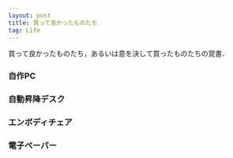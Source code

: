 ```yaml
---
layout: post
title: 買って良かったものたち
tag: Life
---
```


買って良かったものたち，あるいは意を決して買ったものたちの覚書．


### 自作PC

### 自動昇降デスク

### エンボディチェア

### 電子ペーパー
